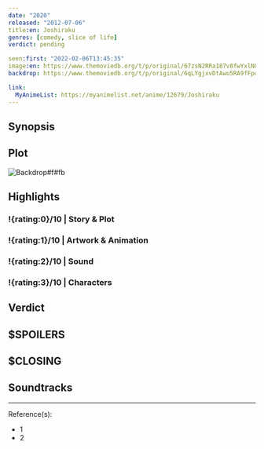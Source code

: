 ```yaml
---
date: "2020"
released: "2012-07-06"
title:en: Joshiraku
genres: [comedy, slice of life]
verdict: pending

seen:first: "2022-02-06T13:45:35"
image:en: https://www.themoviedb.org/t/p/original/67zsN2RRa187v8fwYxlN8c8T19X.jpg
backdrop: https://www.themoviedb.org/t/p/original/6qLYgjxvDtAwu5RA9fFpoyg23aX.jpg

link:
  MyAnimeList: https://myanimelist.net/anime/12679/Joshiraku
---
```



## Synopsis

## Plot

![Backdrop#f#fb](https://www.themoviedb.org/t/p/original/6qLYgjxvDtAwu5RA9fFpoyg23aX.jpg "Source: TMDB")

## Highlights

### !{rating:0}/10 | Story & Plot

### !{rating:1}/10 | Artwork & Animation

### !{rating:2}/10 | Sound

### !{rating:3}/10 | Characters

## Verdict

## $SPOILERS

## $CLOSING

## Soundtracks

***
Reference(s):

- 1
- 2
